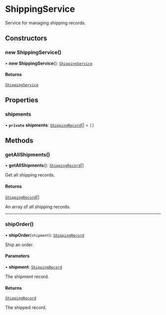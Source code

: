 # ShippingService

Service for managing shipping records.

## Constructors

### new ShippingService()

• **new ShippingService**(): [`ShippingService`](ShippingService.md)

#### Returns

[`ShippingService`](ShippingService.md)

## Properties

### shipments

• **`private`** **shipments**: [`ShippingRecord`](../interfaces/ShippingRecord.md)[] = `[]`

## Methods

### getAllShipments()

• **getAllShipments**(): [`ShippingRecord`](../interfaces/ShippingRecord.md)[]

Get all shipping records.

#### Returns

[`ShippingRecord`](../interfaces/ShippingRecord.md)[]

An array of all shipping records.

***

### shipOrder()

• **shipOrder**(`shipment`): [`ShippingRecord`](../interfaces/ShippingRecord.md)

Ship an order.

#### Parameters

• **shipment**: [`ShippingRecord`](../interfaces/ShippingRecord.md)

The shipment record.

#### Returns

[`ShippingRecord`](../interfaces/ShippingRecord.md)

The shipped record.
